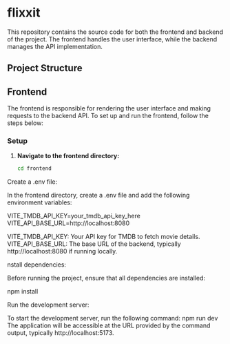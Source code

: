 # flixxit

This repository contains the source code for both the frontend and backend of the project. The frontend handles the user interface, while the backend manages the API implementation.

## Project Structure


## Frontend

The frontend is responsible for rendering the user interface and making requests to the backend API. To set up and run the frontend, follow the steps below:

### Setup

1. **Navigate to the frontend directory:**

   ```bash
   cd frontend

Create a .env file:

In the frontend directory, create a .env file and add the following environment variables:

VITE_TMDB_API_KEY=your_tmdb_api_key_here
VITE_API_BASE_URL=http://localhost:8080

VITE_TMDB_API_KEY: Your API key for TMDB to fetch movie details.
VITE_API_BASE_URL: The base URL of the backend, typically http://localhost:8080 if running locally.

nstall dependencies:

Before running the project, ensure that all dependencies are installed:


npm install

Run the development server:

To start the development server, run the following command:
npm run dev
The application will be accessible at the URL provided by the command output, typically http://localhost:5173.

